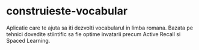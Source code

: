 # construieste-vocabular
Aplicatie care te ajuta sa iti dezvolti vocabularul in limba romana. Bazata pe tehnici dovedite stiintific sa fie optime invatarii precum Active Recall si Spaced Learning.
